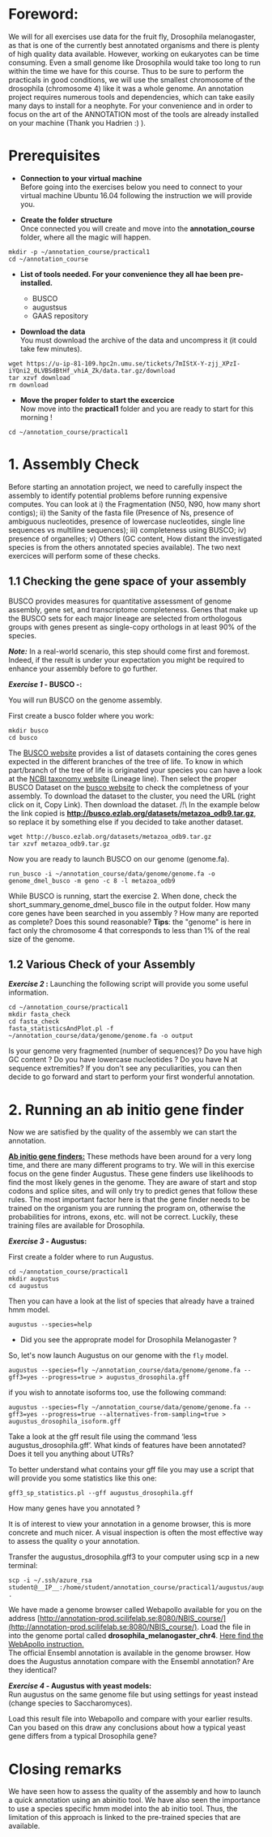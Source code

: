 # Foreword:

We will for all exercises use data for the fruit fly, Drosophila melanogaster, as that is one of the currently best annotated organisms and there is plenty of high quality data available. However, working on eukaryotes can be time consuming. Even a small genome like Drosophila would take too long to run within the time we have for this course. Thus to be sure to perform the practicals in good conditions, we will use the smallest chromosome of the drosophila (chromosome 4) like it was a whole genome.
An annotation project requires numerous tools and dependencies, which can take easily many days to install for a neophyte. For your convenience and in order to focus on the art of the ANNOTATION most of the tools are already installed on your machine (Thank you Hadrien :) ).

# Prerequisites

  * **Connection to your virtual machine**  
Before going into the exercises below you need to connect to your virtual machine Ubuntu 16.04 following the instruction we will provide you.

  * **Create the folder structure**  
Once connected you will create and move into the **annotation\_course** folder, where all the magic will happen.
```
mkdir -p ~/annotation_course/practical1
cd ~/annotation_course
```

  * **List of tools needed. For your convenience they all hae been pre-installed.**  

    * BUSCO
    * augustsus
    * GAAS repository

  * **Download the data**  
You must download the archive of the data and uncompress it (it could take few minutes).
```
wget https://u-ip-81-109.hpc2n.umu.se/tickets/7mIStX-Y-zjj_XPzI-iYQni2_0LVBSdBtHf_vhiA_Zk/data.tar.gz/download
tar xzvf download
rm download
```

  * **Move the proper folder to start the excercice**  
Now move into the **practical1** folder and you are ready to start for this morning !
```
cd ~/annotation_course/practical1
```

# 1. Assembly Check

Before starting an annotation project, we need to carefully inspect the assembly to identify potential problems before running expensive computes.
You can look at i) the Fragmentation (N50, N90, how many short contigs); ii) the Sanity of the fasta file (Presence of Ns, presence of ambiguous nucleotides, presence of lowercase nucleotides, single line sequences vs multiline sequences); iii) completeness using BUSCO; iv) presence of organelles; v) Others (GC content, How distant the investigated species is from the others annotated species available).
The two next exercices will perform some of these checks.

## 1.1 Checking the gene space of your assembly

BUSCO provides measures for quantitative assessment of genome assembly, gene set, and transcriptome completeness. Genes that make up the BUSCO sets for each major lineage are selected from orthologous groups with genes present as single-copy orthologs in at least 90% of the species.

***Note:*** In a real-world scenario, this step should come first and foremost. Indeed, if the result is under your expectation you might be required to enhance your assembly before to go further.

**_Exercise 1_ - BUSCO -:**

You will run BUSCO on the genome assembly.

First create a busco folder where you work:
```
mkdir busco
cd busco
```

The [BUSCO website](http://busco.ezlab.org) provides a list of datasets containing the cores genes expected in the different branches of the tree of life. To know in which part/branch of the tree of life is originated your species you can have a look at the [NCBI taxonomy website](https://www.ncbi.nlm.nih.gov/Taxonomy/Browser/wwwtax.cgi?id=7227) (Lineage line).
Then select the proper BUSCO Dataset on the [busco website](http://busco.ezlab.org) to check the completness of your assembly. To download the dataset to the cluster, you need the URL (right click on it, Copy Link). Then download the dataset.
/!\ In the example below the link copied is **http://busco.ezlab.org/datasets/metazoa_odb9.tar.gz**, so replace it by something else if you decided to take another dataset.
```
wget http://busco.ezlab.org/datasets/metazoa_odb9.tar.gz
tar xzvf metazoa_odb9.tar.gz
```

Now you are ready to launch BUSCO on our genome (genome.fa).
```
run_busco -i ~/annotation_course/data/genome/genome.fa -o genome_dmel_busco -m geno -c 8 -l metazoa_odb9
```

While BUSCO is running, start the exercise 2.
When done, check the short\_summary\_genome\_dmel\_busco file in the output folder. How many core genes have been searched in you assembly ? How many are reported as complete? Does this sound reasonable?
**Tips**: the "genome" is here in fact only the chromosome 4 that corresponds to less than 1% of the real size of the genome.

## 1.2 Various Check of your Assembly

**_Exercise 2_ :**
Launching the following script will provide you some useful information.

```
cd ~/annotation_course/practical1
mkdir fasta_check
cd fasta_check
fasta_statisticsAndPlot.pl -f ~/annotation_course/data/genome/genome.fa -o output
```

Is your genome very fragmented (number of sequences)? Do you have high GC content ? Do you have lowercase nucleotides ? Do you have N at sequence extremities? 
If you don't see any peculiarities, you can then decide to go forward and start to perform your first wonderful annotation.

# 2. Running an ab initio gene finder

Now we are satisfied by the quality of the assembly we can start the annotation.

<u>**Ab initio gene finders:**</u> These methods have been around for a very long time, and there are many different programs to try. We will in this exercise focus on the gene finder Augustus. These gene finders use likelihoods to find the most likely genes in the genome. They are aware of start and stop codons and splice sites, and will only try to predict genes that follow these rules. The most important factor here is that the gene finder needs to be trained on the organism you are running the program on, otherwise the probabilities for introns, exons, etc. will not be correct. Luckily, these training files are available for Drosophila.

**_Exercise 3_ - Augustus:**

First create a folder where to run Augustus.  

```
cd ~/annotation_course/practical1
mkdir augustus
cd augustus
```

Then you can have a look at the list of species that already have a trained hmm model.  

```
augustus --species=help
```

   * Did you see the approprate model for Drosophila Melanogaster ?

So, let's now launch Augustus on our genome with the `fly` model.

```
augustus --species=fly ~/annotation_course/data/genome/genome.fa --gff3=yes --progress=true > augustus_drosophila.gff
```

if you wish to annotate isoforms too, use the following command:

```
augustus --species=fly ~/annotation_course/data/genome/genome.fa --gff3=yes --progress=true --alternatives-from-sampling=true > augustus_drosophila_isoform.gff
```

Take a look at the gff result file using the command ‘less augustus_drosophila.gff’. What kinds of features have been annotated? Does it tell you anything about UTRs?

To better understand what contains your gff file you may use a script that will provide you some statistics like this one:
```
gff3_sp_statistics.pl --gff augustus_drosophila.gff
```
How many genes have you annotated ?

It is of interest to view your annotation in a genome browser, this is more concrete and much nicer. A visual inspection is often the most effective way to assess the quality o your annotation.

Transfer the augustus\_drosophila.gff3 to your computer using scp in a new terminal:   
```
scp -i ~/.ssh/azure_rsa student@__IP__:/home/student/annotation_course/practical1/augustus/augustus_drosophila.gff .
```

We have made a genome browser called Webapollo available for you on the address [http://annotation-prod.scilifelab.se:8080/NBIS_course/](http://annotation-prod.scilifelab.se:8080/NBIS_course/).
Load the file in into the genome portal called **drosophila\_melanogaster\_chr4**. [Here find the WebApollo instruction.](UsingWebapollo.md)
<br/>The official Ensembl annotation is available in the genome browser.
How does the Augustus annotation compare with the Ensembl annotation? Are they identical?

**_Exercise 4 -_ Augustus with yeast models:**  
Run augustus on the same genome file but using settings for yeast instead (change species to Saccharomyces).

Load this result file into Webapollo and compare with your earlier results. Can you based on this draw any conclusions about how a typical yeast gene differs from a typical Drosophila gene?

# Closing remarks

We have seen how to assess the quality of the assembly and how to launch a quick annotation using an abinitio tool.
We have also seen the importance to use a species specific hmm model into the ab initio tool. Thus, the limitation of this approach is linked to the pre-trained species that are available.

